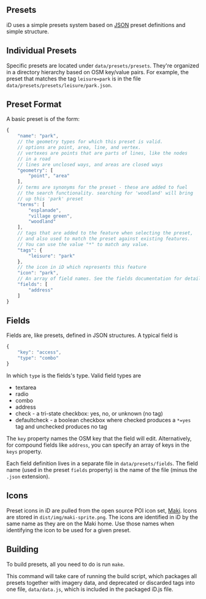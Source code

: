 ## Presets

iD uses a simple presets system based on [JSON](http://en.wikipedia.org/wiki/JSON)
preset definitions and simple structure.

## Individual Presets

Specific presets are located under `data/presets/presets`. They're organized in a
directory hierarchy based on OSM key/value pairs. For example, the preset that matches
the tag `leisure=park` is in the file `data/presets/presets/leisure/park.json`.

## Preset Format

A basic preset is of the form:

```javascript
{
    "name": "park",
    // the geometry types for which this preset is valid.
    // options are point, area, line, and vertex.
    // vertexes are points that are parts of lines, like the nodes
    // in a road
    // lines are unclosed ways, and areas are closed ways
    "geometry": [
        "point", "area"
    ],
    // terms are synonyms for the preset - these are added to fuel
    // the search functionality. searching for 'woodland' will bring
    // up this 'park' preset
    "terms": [
        "esplanade",
        "village green",
        "woodland"
    ],
    // tags that are added to the feature when selecting the preset,
    // and also used to match the preset against existing features.
    // You can use the value "*" to match any value.
    "tags": {
        "leisure": "park"
    },
    // the icon in iD which represents this feature
    "icon": "park",
    // An array of field names. See the fields documentation for details of what's valid here.
    "fields": [
        "address"
    ]
}
```

## Fields

Fields are, like presets, defined in JSON structures. A typical field is

```js
{
    "key": "access",
    "type": "combo"
}
```

In which `type` is the fields's type. Valid field types are

* textarea
* radio
* combo
* address
* check - a tri-state checkbox: yes, no, or unknown (no tag)
* defaultcheck - a boolean checkbox where checked produces a `*=yes` tag and
  unchecked produces no tag

The `key` property names the OSM key that the field will edit. Alternatively, for
compound fields like `address`, you can specify an array of keys in the `keys`
property.

Each field definition lives in a separate file in `data/presets/fields`. The field
name (used in the preset `fields` property) is the name of the file (minus the `.json`
extension).

## Icons

Preset icons in iD are pulled from the open source POI icon set, 
[Maki](http://www.mapbox.com/maki/). Icons are stored in `dist/img/maki-sprite.png`.
The icons are identified in iD by the same name as they are on the Maki home. Use those 
names when identifying the icon to be used for a given preset. 

## Building

To build presets, all you need to do is run `make`.

This command will take care of running the build script, which packages all presets
together with imagery data, and deprecated or discarded tags into one file, `data/data.js`,
which is included in the packaged iD.js file.
